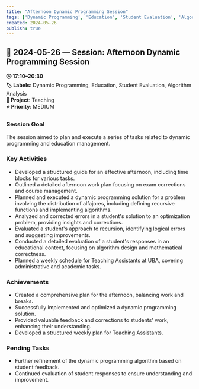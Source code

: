 ```yaml
---
title: "Afternoon Dynamic Programming Session"
tags: ['Dynamic Programming', 'Education', 'Student Evaluation', 'Algorithm Analysis']
created: 2024-05-26
publish: true
---
```


## 📅 2024-05-26 — Session: Afternoon Dynamic Programming Session

**🕒 17:10–20:30**  
**🏷️ Labels**: Dynamic Programming, Education, Student Evaluation, Algorithm Analysis  
**📂 Project**: Teaching  
**⭐ Priority**: MEDIUM  


### Session Goal
The session aimed to plan and execute a series of tasks related to dynamic programming and education management.

### Key Activities
- Developed a structured guide for an effective afternoon, including time blocks for various tasks.
- Outlined a detailed afternoon work plan focusing on exam corrections and course management.
- Planned and executed a dynamic programming solution for a problem involving the distribution of alfajores, including defining recursive functions and implementing algorithms.
- Analyzed and corrected errors in a student's solution to an optimization problem, providing insights and corrections.
- Evaluated a student's approach to recursion, identifying logical errors and suggesting improvements.
- Conducted a detailed evaluation of a student's responses in an educational context, focusing on algorithm design and mathematical correctness.
- Planned a weekly schedule for Teaching Assistants at UBA, covering administrative and academic tasks.

### Achievements
- Created a comprehensive plan for the afternoon, balancing work and breaks.
- Successfully implemented and optimized a dynamic programming solution.
- Provided valuable feedback and corrections to students' work, enhancing their understanding.
- Developed a structured weekly plan for Teaching Assistants.

### Pending Tasks
- Further refinement of the dynamic programming algorithm based on student feedback.
- Continued evaluation of student responses to ensure understanding and improvement.
